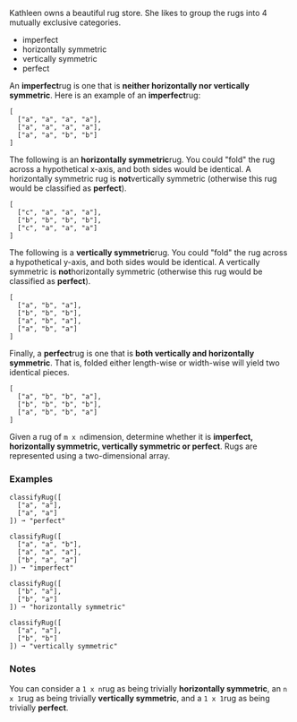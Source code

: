 Kathleen owns a beautiful rug store. She likes to group the rugs into 4 mutually exclusive categories.

*   imperfect
*   horizontally symmetric
*   vertically symmetric
*   perfect

An **imperfect**rug is one that is **neither horizontally nor vertically symmetric**. Here is an example of an **imperfect**rug:

    [
      ["a", "a", "a", "a"],
      ["a", "a", "a", "a"],
      ["a", "a", "b", "b"]
    ]

The following is an **horizontally symmetric**rug. You could "fold" the rug across a hypothetical x-axis, and both sides would be identical. A horizontally symmetric rug is **not**vertically symmetric (otherwise this rug would be classified as **perfect**).

    [
      ["c", "a", "a", "a"],
      ["b", "b", "b", "b"],
      ["c", "a", "a", "a"]
    ]

The following is a **vertically symmetric**rug. You could "fold" the rug across a hypothetical y-axis, and both sides would be identical. A vertically symmetric is **not**horizontally symmetric (otherwise this rug would be classified as **perfect**).

    [
      ["a", "b", "a"],
      ["b", "b", "b"],
      ["a", "b", "a"],
      ["a", "b", "a"]
    ]

Finally, a **perfect**rug is one that is **both vertically and horizontally symmetric**. That is, folded either length-wise or width-wise will yield two identical pieces.

    [
      ["a", "b", "b", "a"],
      ["b", "b", "b", "b"],
      ["a", "b", "b", "a"]
    ]

Given a rug of `m x n`dimension, determine whether it is **imperfect, horizontally symmetric, vertically symmetric or perfect**. Rugs are represented using a two-dimensional array.


### Examples ###
    classifyRug([
      ["a", "a"],
      ["a", "a"]
    ]) ➞ "perfect"

    classifyRug([
      ["a", "a", "b"],
      ["a", "a", "a"],
      ["b", "a", "a"]
    ]) ➞ "imperfect"

    classifyRug([
      ["b", "a"],
      ["b", "a"]
    ]) ➞ "horizontally symmetric"

    classifyRug([
      ["a", "a"],
      ["b", "b"]
    ]) ➞ "vertically symmetric"


### Notes ###
You can consider a `1 x n`rug as being trivially **horizontally symmetric**, an `n x 1`rug as being trivially **vertically symmetric**, and a `1 x 1`rug as being trivially **perfect**.